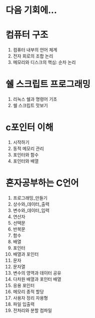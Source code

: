 # 다음 기회에...

# 컴퓨터 구조

01. 컴퓨터 내부의 언어 체계
02. 전자 회로의 조합 논리
03. 메모리와 디스크의 핵심: 순차 논리

# 쉘 스크립트 프로그래밍

01. 리눅스 쉘과 명령어 기초
02. 쉘 스크립트 맛보기

# c포인터 이해

01. 시작하기
02. 동적 메모리 관리
03. 포인터와 함수
04. 포인터와 배열

# 혼자공부하는 C언어

01. 프로그래밍_만들기
02. 상수와_데이터_출력
03. 변수와_데이터_입력
04. 연산자
05. 선택문
06. 반복문
07. 함수
08. 배열
09. 포인터
10. 배열과 포인터
11. 문자
12. 문자열
13. 변수의 영역과 데이터 공유
14. 다차원 배열과 포인터 배열
15. 응용 포인터
16. 메모리 종적 할당
17. 사용자 정리 자용형
18. 파일 입출력
19. 전처리와 분할 컴파일
